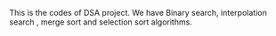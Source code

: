 This is the codes of DSA project. We have Binary search, interpolation search , merge sort and selection sort algorithms.

